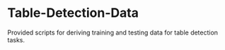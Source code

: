 # Table-Detection-Data
Provided scripts for deriving training and testing data for table detection tasks.

